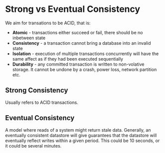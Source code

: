 # Strong vs Eventual Consistency

We aim for transations to be ACID, that is:

- **Atomic** - transactions either succeed or fail, there should be no inbetween state
- **Consistency** - a transaction cannot bring a database into an invalid state
- **Isolation** - execution of multiple transactions concurrently will have the same affect as if they had been executed sequentially
- **Durability** - any committed transaction is written to non-volative storage. It cannot be undone by a crash, power loss, network partition etc.

## Strong Consistency
Usually refers to ACID transactions.

## Eventual Consistency
A model where reads of a system might return stale data. Generally, an eventually consistent datastore will give guarantees that the datastore will eventually reflect writes within a given period. This could be 10 seconds, or it could be several minutes.